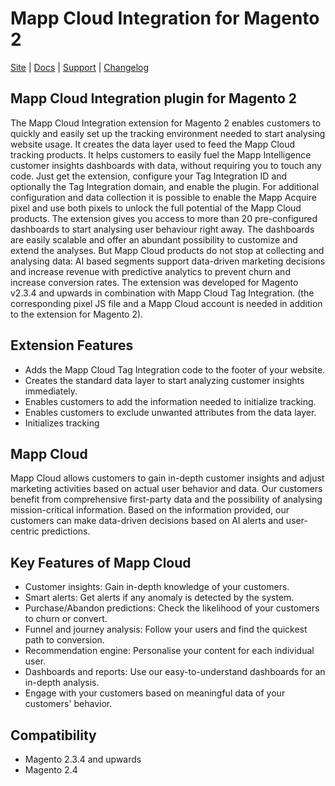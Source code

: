 # Mapp Cloud Integration for Magento 2
[Site](https://mapp.com/) |
[Docs](https://docs.mapp.com/display/MAG) |
[Support](https://support.webtrekk.com/) |
[Changelog](https://github.com/mapp-digital/Mapp-Intelligence-Magento/blob/main/CHANGELOG.md)
## Mapp Cloud Integration plugin for Magento 2

The Mapp Cloud Integration extension for Magento 2 enables customers to quickly and easily set up the tracking environment needed to start analysing website usage. It creates the data layer used to feed the Mapp Cloud tracking products. It helps customers to easily fuel the Mapp Intelligence customer insights dashboards with data, without requiring you to touch any code. Just get the extension, configure your Tag Integration ID and optionally the Tag Integration domain, and enable the plugin. For additional configuration and data collection it is possible to enable the Mapp Acquire pixel and use both pixels to unlock the full potential of the Mapp Cloud products.
The extension gives you access to more than 20 pre-configured dashboards to start analysing user behaviour right away. The dashboards are easily scalable and offer an abundant possibility to customize and extend the analyses. But Mapp Cloud products do not stop at collecting and analysing data: AI based segments support data-driven marketing decisions and increase revenue with predictive analytics to prevent churn and increase conversion rates.
The extension was developed for Magento v2.3.4 and upwards in combination with Mapp Cloud Tag Integration. (the corresponding pixel JS file and a Mapp Cloud account is needed in addition to the extension for Magento 2).
 
## Extension Features
* Adds the Mapp Cloud Tag Integration code to the footer of your website.
* Creates the standard data layer to start analyzing customer insights immediately.
* Enables customers to add the information needed to initialize tracking.
* Enables customers to exclude unwanted attributes from the data layer.
* Initializes tracking
 
## Mapp Cloud
Mapp Cloud allows customers to gain in-depth customer insights and adjust marketing activities based on actual user behavior and data. Our customers benefit from comprehensive first-party data and the possibility of analysing mission-critical information. Based on the information provided, our customers can make data-driven decisions based on AI alerts and user-centric predictions.
 
## Key Features of Mapp Cloud
* Customer insights: Gain in-depth knowledge of your customers.
* Smart alerts: Get alerts if any anomaly is detected by the system.
* Purchase/Abandon predictions: Check the likelihood of your customers to churn or convert.
* Funnel and journey analysis: Follow your users and find the quickest path to conversion.
* Recommendation engine: Personalise your content for each individual user.
* Dashboards and reports: Use our easy-to-understand dashboards for an in-depth analysis.
* Engage with your customers based on meaningful data of your customers' behavior.

## Compatibility
- Magento 2.3.4 and upwards
- Magento 2.4